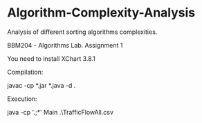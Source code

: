 # Algorithm-Complexity-Analysis
Analysis of different sorting algorithms complexities.

BBM204 - Algorithms Lab. Assignment 1

You need to install XChart 3.8.1

Compilation:

javac -cp *.jar *.java -d .

Execution:

java -cp '.;*' Main .\TrafficFlowAll.csv
